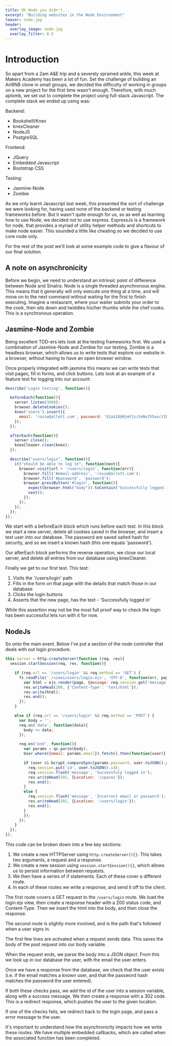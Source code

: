 ```yaml
---
title: Oh Node you didn't...
excerpt: "Building websites in the Node Environment"
teaser: node.jpg
header:
  overlay_image: node.jpg
  overlay_filter: 0.5
---
```


# Introduction

So apart from a 2am A&E trip and a severely sprained ankle, this week at Makers Academy has been a lot of fun. Set the challenge of building an AirBNB clone in small groups, we decided the difficulty of working in groups on a new project for the first time wasn't enough. Therefore, with much aplomb, we set out to complete the project using full-stack Javascript. The complete stack we ended up using was:

Backend:
- Bookshelf/Knex     
- knexCleaner   
- NodeJS    
- PostgreSQL    

Frontend:
- JQuery   
- Embedded Javascript       
- Bootstrap CSS     

Testing:
- Jasmine-Node   
- Zombie    

As we only learnt Javascript last week, this presented the sort of challenge we were looking for, having used none of the backend or testing frameworks before. But it wasn't quite enough for us, so as well as learning how to use Node, we decided not to use express. ExpressJs is a framework for node, that provides a myriad of utility helper methods and shortcuts to make node easier. This sounded a little like cheating so we decided to use core node only.

For the rest of the post we'll look at some example code to give a flavour of our final solution.

## A note on asynchronicity

Before we begin, we need to understand an intrinsic point of difference between Node and Sinatra.
Node is a single threaded asynchronous engine. This means that it generally will only execute one thing at a time, and will move on to the next command without waiting for the first to finish executing. Imagine a restaurant, where your waiter submits your order to the cook, then sits down and twiddles his/her thumbs while the chef cooks. This is a synchronous operation.



## Jasmine-Node and Zombie

Being excellent TDD-ers lets look at the testing frameworks first. We used a combination of Jasmine-Node and Zombie for our testing. Zombie is a headless browser, which allows us to write tests that explore our website in a browser, without having to have an open browser window.

Once properly integrated with jasmine this means we can write tests that visit pages, fill in forms, and click buttons. Lets look at an example of a feature test for logging into our account:

```javascript
describe('Login testing', function(){

  beforeEach(function(){
    server.listen(3000);
    browser.deleteCookies();
    knex('users').insert({
      email: 'rosie@allott.com', password: '$2a$10$MjmF1z/VeNe7V5asctIbDOyM8fJeqGeMYFUni7V5Xt80QL5hGCn8G'
    });
  });

  afterEach(function(){
    server.close();
    knexCleaner.clean(knex);
  });

  describe("users/login", function(){
    it("should be able to log in", function(next){
      browser.visit(url + '/users/login', function(err){
        browser.fill('#email-address', 'rosie@allott.com');
        browser.fill('#password', 'password');
        browser.pressButton('#login', function(){
          expect(browser.html("body")).toContain("Successfully logged in");
          next();
        });
      });
    });
  });
});
```

We start with a beforeEach block which runs before each test. In this block we start a new server, delete all cookies saved in the browser, and insert a test user into our database. The password are saved salted hash for security, and so we insert a known hash (this one equals 'password').

Our afterEach block performs the reverse operation, we close our local server, and delete all entries from our database using knexCleaner.

Finally we get to our first test. This test:
1. Visits the '/users/login' path   
2. Fills in the form on that page with the details that match those in our database   
3. Clicks the login buttons   
4. Asserts that the new page, has the text - 'Successfully logged in'   

While this assertion may not be the most full proof way to check the login has been successful lets run with it for now.

## NodeJs

So onto the main event. Below I've put a section of the node controller that deals with out login procedure.

```javascript
this.server = http.createServer(function (req, res){
  session.startSession(req, res, function(){

    if (req.url == '/users/login' && req.method == 'GET') {
      fs.readFile('./views/users/login.ejs', 'UTF-8', function(err, page){
        var html = ejs.render(page, {message: req.session.get('message')});
        res.writeHead(200, {'Content-Type': 'text/html'});
        res.write(html);
        res.end();
      });
    }

    else if (req.url == '/users/login' && req.method == 'POST') {
      var body = '';
      req.on('data', function(data){
        body += data;
      });

      req.on('end', function(){
        var params = qs.parse(body);
        User.where({email: params.email}).fetch().then(function(user){

        if (user && bcrypt.compareSync(params.password, user.toJSON().password)) {
          req.session.put('id', user.toJSON().id);
          req.session.flash('message', 'Successfuly logged in');
          res.writeHead(302, {Location: '/spaces'});
          res.end();
        }
        else {
          req.session.flash('message', 'Incorrect email or password');
          res.writeHead(302, {Location: '/users/login'});
          res.end();
        }
        });
      });
    }
  });
});
```
This code can be broken down into a few key sections:

1. We create a new HTTPServer using `http.createServer(){}`. This takes two arguments, a request and a response.   
2. We create a new session using `session.startSession(){}`, which allows us to persist information between requests.   
3. We then have a series of if statements. Each of these cover a different route.     
4. In each of these routes we write a response, and send it off to the client.   

The first route covers a GET request to the `/users/login` route. We load the login.ejs view, then create a response header with a 200 status code, and Content-Type. Then we insert the html into the body, and then close the response.

The second route is slightly more involved, and is the path that's followed when a user signs in.

The first few lines are activated when a request sends data. This saves the body of the post request into our body variable.

When the request ends, we parse the body into a JSON object. From this we look up in our database the user, with the email the user enters.

Once we have a response from the database, we check that the user exists (i.e. if the email matches a known user, and that the password hash matches the password the user entered).

If both these checks pass, we add the id of the user into a session variable, along with a success message. We then create a response with a 302 code. This is a redirect response, which pushes the user to the given location.

If one of the checks fails, we redirect back to the login page, and pass a error message to the user.

It's important to understand how the asynchronicity impacts how we write these routes. We have multiple embedded callbacks, which are called when the associated function has been completed.
